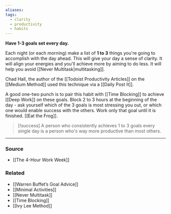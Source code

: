```yaml
---
aliases: 
tags:
  - clarity
  - productivity
  - habits
---
```

**Have 1-3 goals set every day.**

Each night (or each morning) make a list of **1 to 3** things you're going to accomplish with the day ahead. This will give your day a sense of clarity. It will align your energies and you'll achieve more by aiming to do less. It will help you avoid [[Never Multitask|multitasking]].

Chad Hall, the author of the [[Todoist Productivity Articles]] on the [[Medium Method]] used this technique via a [[Daily Post It]].

A good one-two punch is to pair this habit with [[Time Blocking]] to achieve [[Deep Work]] on these goals. Block 2 to 3 hours at the beginning of the day - ask yourself which of the 3 goals is most stressing you out, or which one would enable success with the others. Work only that goal until it is finished. [[Eat the Frog]].

> [!success] A person who consistently achieves 1 to 3 goals every single day is a person who's way more productive than most others.

---

### Source
- [[The 4-Hour Work Week]]

### Related
- [[Warren Buffet’s Goal Advice]]
- [[Minimal Activities]]
- [[Never Multitask]]
- [[Time Blocking]]
- [[Ivy Lee Method]]